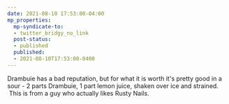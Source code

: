 ```yaml
---
date: 2021-08-10 17:53:00-04:00
mp_properties:
  mp-syndicate-to:
  - twitter_bridgy_no_link
  post-status:
  - published
  published:
  - 2021-08-10T17:53:00-0400
---
```


Drambuie has a bad reputation, but for what it is worth it's pretty good in a sour - 2 parts Drambuie, 1 part lemon juice, shaken over ice and strained. &nbsp;This is from a guy who actually likes Rusty Nails.